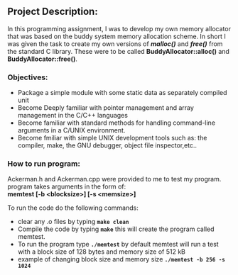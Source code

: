
## Project Description: 

In this programming assignment, I was to develop my own memory allocator that was based on the buddy system memory allocation scheme. In short I was given the task to create my own versions of ***malloc()*** and ***free()*** from the standard C library. These were to be called **BuddyAllocator::alloc()** and **BuddyAllocator::free()**. 

### Objectives: 
* Package a simple module with some static data as separately compiled unit
* Become Deeply familiar with pointer management and array management in the C/C++ languages
* Become familiar with standard methods for handling command-line arguments in a C/UNIX environment. 
* Become fmiliar with simple UNIX development tools such as: the compiler, make, the GNU debugger, object file inspector,etc..

### How to run program:
Ackerman.h and Ackerman.cpp were provided to me to test my program.
program takes arguments in the form of: <br> **memtest [-b \<blocksize>] [-s \<memsize>]**

To run the code do the following commands: 
* clear any .o files by typing **```make clean```**
* Compile the code by typing **``make``** this will create the program called memtest.
* To run the program type **``./memtest``** by default memtest will run a test with a block size of 128 bytes and memory size of 512 kB
* example of changing block size and memory size **``./memtest -b 256 -s 1024``**
